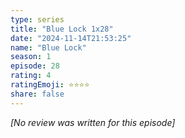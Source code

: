 ```yaml
---
type: series
title: "Blue Lock 1x28"
date: "2024-11-14T21:53:25"
name: "Blue Lock"
season: 1
episode: 28
rating: 4
ratingEmoji: ⭐️⭐️⭐️⭐️
share: false
---
```


*[No review was written for this episode]*

